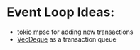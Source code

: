 # Event Loop Ideas:

- [tokio mpsc](https://tokio.rs/tokio/tutorial/channels) for adding new transactions
- [VecDeque](https://doc.rust-lang.org/std/collections/struct.VecDeque.html) as a transaction queue
